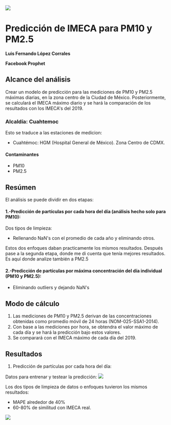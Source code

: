 <img src="https://github.com/luisferlc/IMECA-CDMX-Prediction/blob/master/images/ironhack.png">

# Predicción de IMECA para PM10 y PM2.5

**Luis Fernando López Corrales**

**Facebook Prophet**

## Alcance del análisis
Crear un modelo de predicción para las mediciones de PM10 y PM2.5 máximas diarias, en la zona centro de la Ciudad de México. Posteriormente, se calculará el IMECA máximo diario y se hará la comparación de los resultados con los IMECA's del 2019.
### Alcaldía: Cuahtemoc
Esto se traduce a las estaciones de medicion:
- Cuahtémoc: HGM (Hospital General de México). Zona Centro de CDMX.
#### Contaminantes
* PM10
* PM2.5

## Resúmen
El análisis se puede dividir en dos etapas:

#### 1.-Predicción de partículas por cada hora del día (análisis hecho solo para PM10):
Dos tipos de limpieza:
- Rellenando NaN's con el promedio de cada año y eliminando otros.

Estos dos enfoques daban practicamente los mismos resultados. Después pase a la segunda etapa, donde me di cuenta que tenía mejores resultados. Es aquí donde analize también a PM2.5

#### 2.-Predicción de partículas por máxima concentración del día individual (PM10 y PM2.5):
- Eliminando outliers y dejando NaN's
 
 
## Modo de cálculo
1. Las mediciones de PM10 y PM2.5 derivan de las concentraciones obtenidas como promedio móvil de 24 horas (NOM-025-SSA1-2014).
2. Con base a las mediciones por hora, se obtendra el valor máximo de cada día y se hará la predicción bajo estos valores.
3. Se comparará con el IMECA máximo de cada día del 2019.

## Resultados

1. Predicción de partículas por cada hora del día:

Datos para entrenar y testear la predicción:
<img src="https://github.com/luisferlc/IMECA-CDMX-Prediction/blob/master/images/train.test.PNG">

Los dos tipos de limpieza de datos o enfoques tuvieron los mismos resultados:
- MAPE alrededor de 40%
- 60-80% de similitud con IMECA real.
<img src="https://github.com/luisferlc/IMECA-CDMX-Prediction/blob/master/images/enfoque%201.2.PNG">

